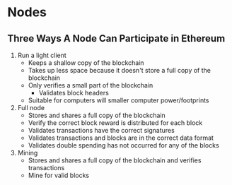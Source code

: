 # Nodes

## Three Ways A Node Can Participate in Ethereum

1. Run a light client
    - Keeps a shallow copy of the blockchain
    - Takes up less space because it doesn't store a full copy of the blockchain
    - Only verifies a small part of the blockchain
        - Validates block headers
    - Suitable for computers will smaller computer power/footprints
2. Full node
    - Stores and shares a full copy of the blockchain
    - Verify the correct block reward is distributed for each block
    - Validates transactions have the correct signatures
    - Validates transactions and blocks are in the correct data format
    - Validates double spending has not occurred for any of the blocks
3. Mining
    - Stores and shares a full copy of the blockchain and verifies transactions
    - Mine for valid blocks
